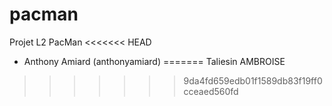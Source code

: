 # pacman
Projet L2 PacMan
<<<<<<< HEAD

* Anthony Amiard (anthonyamiard)
=======
Taliesin AMBROISE
>>>>>>> 9da4fd659edb01f1589db83f19ff0cceaed560fd
